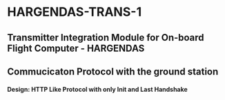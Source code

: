 # HARGENDAS-TRANS-1
## Transmitter Integration Module for On-board Flight Computer - HARGENDAS 

## Commucicaton Protocol with the ground station
#### Design: HTTP Like Protocol with only Init and Last Handshake
